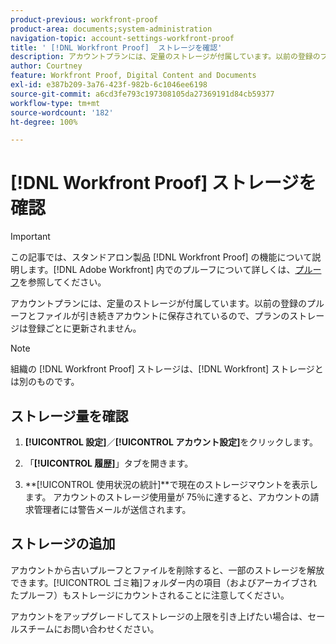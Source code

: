 ```yaml
---
product-previous: workfront-proof
product-area: documents;system-administration
navigation-topic: account-settings-workfront-proof
title: ' [!DNL Workfront Proof]  ストレージを確認'
description: アカウントプランには、定量のストレージが付属しています。以前の登録のプルーフとファイルが引き続きアカウントに保存されているので、プランのストレージは登録ごとに更新されません。
author: Courtney
feature: Workfront Proof, Digital Content and Documents
exl-id: e387b209-3a76-423f-982b-6c1046ee6198
source-git-commit: a6cd3fe793c197308105da27369191d84cb59377
workflow-type: tm+mt
source-wordcount: '182'
ht-degree: 100%

---
```


# [!DNL Workfront Proof] ストレージを確認

>[!IMPORTANT]
>
>この記事では、スタンドアロン製品 [!DNL Workfront Proof] の機能について説明します。[!DNL Adobe Workfront] 内でのプルーフについて詳しくは、[プルーフ](../../../review-and-approve-work/proofing/proofing.md)を参照してください。

アカウントプランには、定量のストレージが付属しています。以前の登録のプルーフとファイルが引き続きアカウントに保存されているので、プランのストレージは登録ごとに更新されません。

>[!NOTE]
>
>組織の [!DNL Workfront Proof] ストレージは、[!DNL Workfront] ストレージとは別のものです。

## ストレージ量を確認

1. **[!UICONTROL 設定]**／**[!UICONTROL アカウント設定]**&#x200B;をクリックします。

1. 「**[!UICONTROL 履歴]**」タブを開きます。
1. **[!UICONTROL 使用状況の統計]**で現在のストレージマウントを表示します。
アカウントのストレージ使用量が 75％に達すると、アカウントの請求管理者には警告メールが送信されます。

## ストレージの追加

アカウントから古いプルーフとファイルを削除すると、一部のストレージを解放できます。[!UICONTROL ゴミ箱]フォルダー内の項目（およびアーカイブされたプルーフ）もストレージにカウントされることに注意してください。

アカウントをアップグレードしてストレージの上限を引き上げたい場合は、セールスチームにお問い合わせください。
